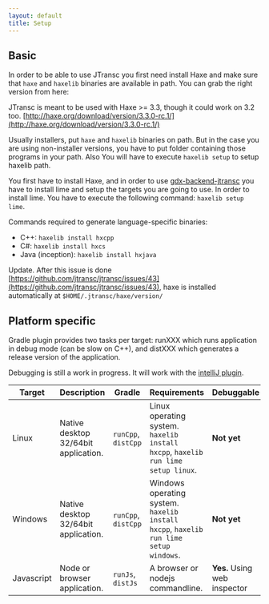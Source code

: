```yaml
---
layout: default
title: Setup
---
```


## Basic

In order to be able to use JTransc you first need install Haxe and make sure that `haxe` and `haxelib` binaries are available in path. You can grab the right version from here:

JTransc is meant to be used with Haxe >= 3.3, though it could work on 3.2 too.
[http://haxe.org/download/version/3.3.0-rc.1/](http://haxe.org/download/version/3.3.0-rc.1/)

Usually installers, put `haxe` and `haxelib` binaries on path. But in the case you are using non-installer versions, you have to put folder containing those programs in your path. Also You will have to execute `haxelib setup` to setup haxelib path.

You first have to install Haxe, and in order to use [gdx-backend-jtransc](https://github.com/jtransc/gdx-backend-jtransc/) you have to install lime and setup the targets you are going to use.
In order to install lime. You have to execute the following command: `haxelib setup lime`.

Commands required to generate language-specific binaries:

* C++: `haxelib install hxcpp`
* C#: `haxelib install hxcs`
* Java (inception): `haxelib install hxjava`

Update. After this issue is done [https://github.com/jtransc/jtransc/issues/43](https://github.com/jtransc/jtransc/issues/43), haxe is installed automatically at `$HOME/.jtransc/haxe/version/`

## Platform specific

Gradle plugin provides two tasks per target: runXXX which runs application in debug mode (can be slow on C++), and distXXX which generates a release version of the application.

Debugging is still a work in progress. It will work with the [intelliJ plugin](/usage/intellij).

<table class="table table-striped">
    <thead>
        <tr>
            <th>Target</th>
            <th>Description</th>
            <th>Gradle</th>
            <th>Requirements</th>
            <th>Debuggable</th>
            <th>Limitations</th>
        </tr>
    </thead>
    <tbody>
        <tr>
            <td>Linux</td>
            <td>Native desktop 32/64bit application.</td>
            <td><code>runCpp</code>, <code>distCpp</code></td>
            <td>Linux operating system. <code>haxelib install hxcpp</code>, <code>haxelib run lime setup linux</code>.</td>
            <td><strong>Not yet</strong></td>
            <td>-</td>
        </tr>
        <tr>
            <td>Windows</td>
            <td>Native desktop 32/64bit application.</td>
            <td><code>runCpp</code>, <code>distCpp</code></td>
            <td>Windows operating system. <code>haxelib install hxcpp</code>, <code>haxelib run lime setup windows</code>.</td>
            <td><strong>Not yet</strong></td>
            <td>-</td>
        </tr>
        <tr>
            <td>Javascript</td>
            <td>Node or browser application.</td>
            <td><code>runJs</code>, <code>distJs</code></td>
            <td>A browser or nodejs commandline.</td>
            <td><strong>Yes.</strong> Using web inspector</td>
            <td>-</td>
        </tr>
    </tbody>
</table>
